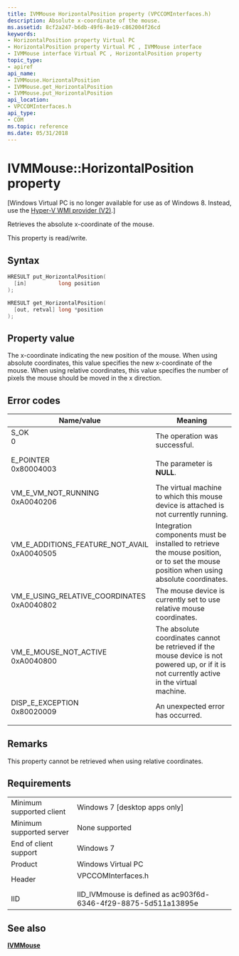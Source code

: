 ```yaml
---
title: IVMMouse HorizontalPosition property (VPCCOMInterfaces.h)
description: Absolute x-coordinate of the mouse.
ms.assetid: 8cf2a247-b6db-49f6-8e19-c862004f26cd
keywords:
- HorizontalPosition property Virtual PC
- HorizontalPosition property Virtual PC , IVMMouse interface
- IVMMouse interface Virtual PC , HorizontalPosition property
topic_type:
- apiref
api_name:
- IVMMouse.HorizontalPosition
- IVMMouse.get_HorizontalPosition
- IVMMouse.put_HorizontalPosition
api_location:
- VPCCOMInterfaces.h
api_type:
- COM
ms.topic: reference
ms.date: 05/31/2018
---
```


# IVMMouse::HorizontalPosition property

\[Windows Virtual PC is no longer available for use as of Windows 8. Instead, use the [Hyper-V WMI provider (V2)](/windows/desktop/HyperV_v2/windows-virtualization-portal).\]

Retrieves the absolute x-coordinate of the mouse.

This property is read/write.

## Syntax


```C++
HRESULT put_HorizontalPosition(
  [in]          long position
);

HRESULT get_HorizontalPosition(
  [out, retval] long *position
);
```



## Property value

The x-coordinate indicating the new position of the mouse. When using absolute coordinates, this value specifies the new x-coordinate of the mouse. When using relative coordinates, this value specifies the number of pixels the mouse should be moved in the x direction.

## Error codes



| Name/value                                                                                                                                                                       | Meaning                                                                                                                                                 |
|----------------------------------------------------------------------------------------------------------------------------------------------------------------------------------|---------------------------------------------------------------------------------------------------------------------------------------------------------|
| <dl> <dt>S\_OK</dt> <dt>0</dt> </dl>                                          | The operation was successful.<br/>                                                                                                                |
| <dl> <dt>E\_POINTER</dt> <dt>0x80004003</dt> </dl>                            | The parameter is **NULL**.<br/>                                                                                                                   |
| <dl> <dt>VM\_E\_VM\_NOT\_RUNNING</dt> <dt>0xA0040206</dt> </dl>               | The virtual machine to which this mouse device is attached is not currently running.<br/>                                                         |
| <dl> <dt>VM\_E\_ADDITIONS\_FEATURE\_NOT\_AVAIL</dt> <dt>0xA0040505</dt> </dl> | Integration components must be installed to retrieve the mouse position, or to set the mouse position when using absolute coordinates.<br/>       |
| <dl> <dt>VM\_E\_USING\_RELATIVE\_COORDINATES</dt> <dt>0xA0040802</dt> </dl>   | The mouse device is currently set to use relative mouse coordinates.<br/>                                                                         |
| <dl> <dt>VM\_E\_MOUSE\_NOT\_ACTIVE</dt> <dt>0xA0040800</dt> </dl>             | The absolute coordinates cannot be retrieved if the mouse device is not powered up, or if it is not currently active in the virtual machine.<br/> |
| <dl> <dt>DISP\_E\_EXCEPTION</dt> <dt>0x80020009</dt> </dl>                    | An unexpected error has occurred.<br/>                                                                                                            |



## Remarks

This property cannot be retrieved when using relative coordinates.

## Requirements



|                                     |                                                                                               |
|-------------------------------------|-----------------------------------------------------------------------------------------------|
| Minimum supported client<br/> | Windows 7 \[desktop apps only\]<br/>                                                    |
| Minimum supported server<br/> | None supported<br/>                                                                     |
| End of client support<br/>    | Windows 7<br/>                                                                          |
| Product<br/>                  | Windows Virtual PC<br/>                                                                 |
| Header<br/>                   | <dl> <dt>VPCCOMInterfaces.h</dt> </dl> |
| IID<br/>                      | IID\_IVMmouse is defined as ac903f6d-6346-4f29-8875-5d511a13895e<br/>                   |



## See also

<dl> <dt>

[**IVMMouse**](ivmmouse.md)
</dt> </dl>

 

